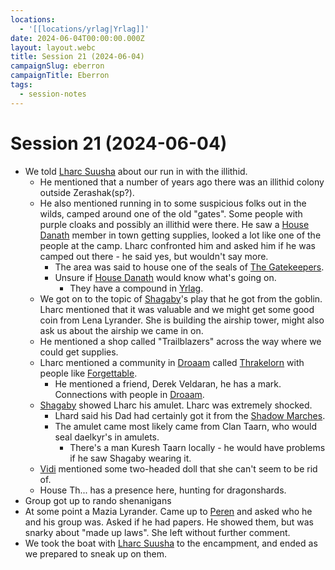 ```yaml
---
locations:
  - '[[locations/yrlag|Yrlag]]'
date: 2024-06-04T00:00:00.000Z
layout: layout.webc
title: Session 21 (2024-06-04)
campaignSlug: eberron
campaignTitle: Eberron
tags:
  - session-notes
---
```

# Session 21 (2024-06-04)

- We told [Lharc Suusha](npcs/lharc-suusha.md) about our run in with the illithid.
	- He mentioned that a number of years ago there was an illithid colony outside Zerashak(sp?).
	- He also mentioned running in to some suspicious folks out in the wilds, camped around one of the old "gates". Some people with purple cloaks and possibly an illithid were there. He saw a [House Danath](other/house-deneith.md) member in town getting supplies, looked a lot like one of the people at the camp. Lharc confronted him and asked him if he was camped out there - he said yes, but wouldn't say more.
		- The area was said to house one of the seals of [The Gatekeepers](other/the-gatekeepers.md).
		- Unsure if [House Danath](other/house-deneith.md) would know what's going on.
			- They have a compound in [Yrlag](locations/yrlag.md).
	- We got on to the topic of [Shagaby](pcs/shagaby.md)'s play that he got from the goblin. Lharc mentioned that it was valuable and we might get some good coin from Lena Lyrander. She is building the airship tower, might also ask us about the airship we came in on.
	- He mentioned a shop called "Trailblazers" across the way where we could get supplies.
	- Lharc mentioned a community in [Droaam](locations/droaam.md) called [Thrakelorn](locations/thrakelorn.md) with people like [Forgettable](pcs/forgettable.md).
		- He mentioned a friend, Derek Veldaran, he has a mark. Connections with people in [Droaam](locations/droaam.md).
	- [Shagaby](pcs/shagaby.md) showed Lharc his amulet. Lharc was extremely shocked. 
		- Lhard said his Dad had certainly got it from the [Shadow Marches](locations/shadow-marches.md). 
		- The amulet came most likely came from Clan Taarn, who would seal daelkyr's in amulets.
			- There's a man Kuresh Taarn locally - he would have problems if he saw Shagaby wearing it.
	- [Vidi](pcs/vidi-veni.md) mentioned some two-headed doll that she can't seem to be rid of.
	- House Th... has a presence here, hunting for dragonshards.
- Group got up to rando shenanigans
- At some point a Mazia Lyrander. Came up to [Peren](pcs/peren-ngintaku.md) and asked who he and his group was. Asked if he had papers. He showed them, but was snarky about "made up laws". She left without further comment.
- We took the boat with [Lharc Suusha](npcs/lharc-suusha.md) to the encampment, and ended as we prepared to sneak up on them.
